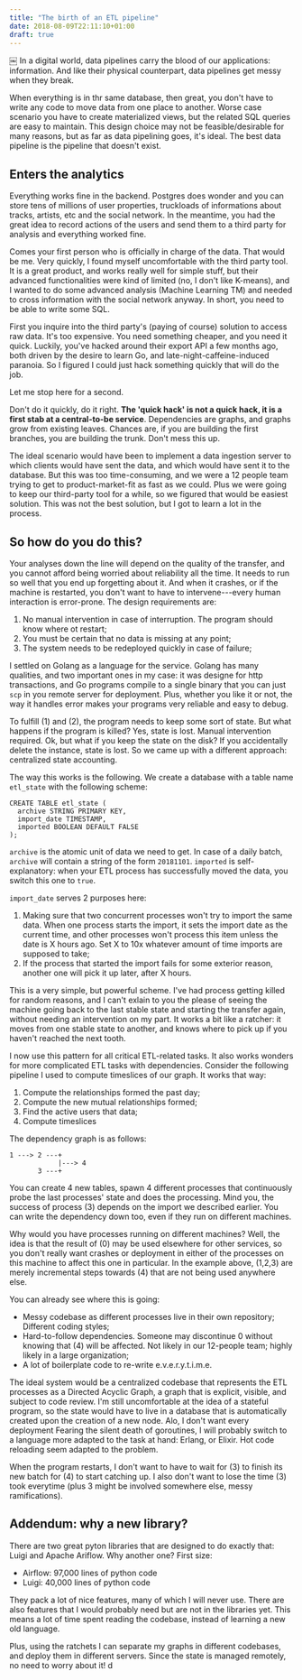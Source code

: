 ```yaml
---
title: "The birth of an ETL pipeline"
date: 2018-08-09T22:11:10+01:00
draft: true
---
```

￼
In a digital world, data pipelines carry the blood of our applications: information. And like their physical
counterpart, data pipelines get messy when they break.

When everything is in thr same database, then great, you don't have to write any code to move data from one
place to another. Worse case scenario you have to create materialized views, but the related SQL queries are
easy to maintain. This design choice may not be feasible/desirable for many reasons, but as far as data
pipelining goes, it's ideal. The best data pipeline is the pipeline that doesn't exist.

## Enters the analytics

Everything works fine in the backend. Postgres does wonder and you can store tens of millions of user
properties, truckloads of informations about tracks, artists, etc and the social network. In the meantime, you
had the great idea to record actions of the users and send them to a third party for analysis and everything
worked fine.

Comes your first person who is officially in charge of the data. That would be me. Very quickly, I found
myself uncomfortable with the third party tool. It is a great product, and works really well for simple stuff,
but their advanced functionalities were kind of limited (no, I don't like K-means), and I wanted to do some
advanced analysis (Machine Learning TM) and needed to cross information with the social network anyway. In
short, you need to be able to write some SQL.

First you inquire into the third party's (paying of course) solution to access raw data. It's too expensive.
You need something cheaper, and you need it quick. Luckily, you've hacked around their export API a few months
ago, both driven by the desire to learn Go, and late-night-caffeine-induced paranoia. So I figured I could
just hack something quickly that will do the job.

Let me stop here for a second.

Don't do it quickly, do it right. **The 'quick hack' is not a quick hack, it is a first stab at a
central-to-be service**. Dependencies are graphs, and graphs grow from existing leaves. Chances are, if you
are building the first branches, you are building the trunk. Don't mess this up.

The ideal scenario would have been to implement a data ingestion server to which clients would have sent the
data, and which would have sent it to the database. But this was too time-consuming, and we were a 12 people
team trying to get to product-market-fit as fast as we could. Plus we were going to keep our third-party tool
for a while, so we figured that would be easiest solution. This was not the best solution, but I got to learn
a lot in the process.

## So how do you do this?

Your analyses down the line will depend on the quality of the transfer, and you cannot afford being worried
about reliability all the time. It needs to run so well that you end up forgetting about it. And when it
crashes, or if the machine is restarted, you don't want to have to intervene---every human interaction is
error-prone. The design requirements are:

1. No manual intervention in case of interruption. The program should know where ot restart; 
2. You must be certain that no data is missing at any point;
3. The system needs to be redeployed quickly in case of failure;

I settled on Golang as a language for the service. Golang has many qualities, and two important ones in my
case: it was designe for http transactions, and Go programs compile to a single binary that you can just
`scp` in you remote server for deployment. Plus, whether you like it or not, the way it handles error makes
your programs very reliable and easy to debug.

To fulfill (1) and (2), the program needs to keep some sort of state. But what happens if the program is
killed? Yes, state is lost. Manual intervention required. Ok, but what if you keep the state on the disk? If
you accidentally delete the instance, state is lost. So we came up with a different approach: centralized
state accounting. 

The way this works is the following. We create a database with a table name `etl_state` with the following
scheme:

```
CREATE TABLE etl_state (
  archive STRING PRIMARY KEY,
  import_date TIMESTAMP,
  imported BOOLEAN DEFAULT FALSE
);
```

`archive` is the atomic unit of data we need to get. In case of a daily batch, `archive` will contain a string
of the form `20181101`. `imported` is self-explanatory: when your ETL process has successfully moved the data,
you switch this one to `true`.

`import_date` serves 2 purposes here:

1. Making sure that two concurrent processes won't try to import the same data. When one process starts the
   import, it sets the import date as the current time, and other processes won't process this item unless the
   date is X hours ago. Set X to 10x whatever amount of time imports are supposed to take;
2. If the process that started the import fails for some exterior reason, another one will pick it up later,
   after X hours.

This is a very simple, but powerful scheme. I've had process getting killed for random reasons, and I can't
exlain to you the please of seeing the machine going back to the last stable state and starting the transfer
again, without needing an intervention on my part. It works a bit like a ratcher: it moves from one stable
state to another, and knows where to pick up if you haven't reached the next tooth. 

I now use this pattern for all critical ETL-related tasks. It also works wonders for more complicated ETL
tasks with dependencies. Consider the following pipeline I used to compute timeslices of our graph. It works
that way:

1. Compute the relationships formed the past day;
2. Compute the new mutual relationships formed;
3. Find the active users that data;
4. Compute timeslices

The dependency graph is as follows:

```
1 ---> 2 ---+
            |---> 4
       3 ---+
```

You can create 4 new tables, spawn 4 different processes that continuously probe the last processes' state and
does the processing. Mind you, the success of process (3) depends on the import we described earlier. You can
write the dependency down too, even if they run on different machines.

Why would you have processes running on different machines? Well, the idea is that the result of (0) may be
used elsewhere for other services, so you don't really want crashes or deployment in either of the processes
on this machine to affect this one in particular. In the example above, (1,2,3) are merely incremental steps
towards (4) that are not being used anywhere else.

You can already see where this is going:

- Messy codebase as different processes live in their own repository; Different coding styles;
- Hard-to-follow dependencies. Someone may discontinue 0 without knowing that (4) will be affected. Not likely
  in our 12-people team; highly likely in a large organization;
- A lot of boilerplate code to re-write e.v.e.r.y.t.i.m.e.

The ideal system would be a centralized codebase that represents the ETL processes as a Directed Acyclic
Graph, a graph that is explicit, visible, and subject to code review. I'm still uncomfortable at the idea of a
stateful program, so the state would have to live in a database that is automatically created upon the
creation of a new node. Alo, I don't want every deployment Fearing the silent death of goroutines, I will
probably switch to a language more adapted to the task at hand: Erlang, or Elixir. Hot code reloading seem
adapted to the problem.

When the program restarts, I don't want to have to wait for (3) to finish its new batch for (4) to start
catching up. I also don't want to lose the time (3) took everytime (plus 3 might be involved somewhere else,
messy ramifications).

## Addendum: why a new library?

There are two great pyton libraries that are designed to do exactly that: Luigi and Apache Ariflow. Why
another one? First size:

- Airflow: 97,000 lines of python code
- Luigi: 40,000 lines of python code

They pack a lot of nice features, many of which I will never use. There are also features that I would
probably need but are not in the libraries yet. This means a lot of time spent reading the codebase, instead
of learning a new old language.

Plus, using the ratchets I can separate my graphs in different codebases, and deploy them in different
servers. Since the state is managed remotely, no need to worry about it! d
